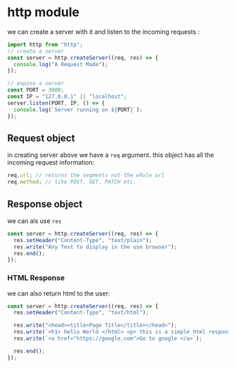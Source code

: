 # http module

we can create a server with it and listen to the incoming requests :

```js
import http from "http";
// create a server
const server = http.createServer((req, res) => {
  console.log("A Request Made");
});

// expose a server
const PORT = 3000;
const IP = "127.0.0.1" || "localhost";
server.listen(PORT, IP, () => {
  console.log(`Server running on ${PORT}`);
});
```

## Request object

in creating server above we have a `req` argument. this object has all the incoming request information:

```js
req.url; // returns the segments not the whole url
req.method; // like POST, GET, PATCH etc.
```

## Response object

we can als use `res`

```js
const server = http.createServer((req, res) => {
  res.setHeader("Content-Type", "text/plain");
  res.write("Any Text to display in the use browser");
  res.end();
});
```

### HTML Response

we can also return html to the user:

```js
const server = http.createServer((req, res) => {
  res.setHeader("Content-Type", "text/html");

  res.write("<head><title>Page Title</title></head>");
  res.write(`<h1> hello World </html> <p> this is a simple html response </p>`);
  res.write(`<a href="https://google.com">Go to google </a>`);

  res.end();
});
```
